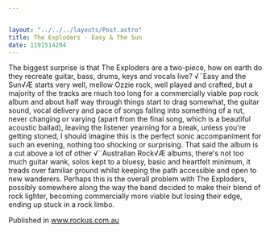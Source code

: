```yaml
---


layout: "../../../layouts/Post.astro"
title: The Exploders - Easy & The Sun
date: 1191514204
---
```

The biggest surprise is that The Exploders are a two-piece, how on earth do they recreate guitar, bass, drums, keys and vocals live? √¨Easy and the Sun√Æ starts very well, mellow Ozzie rock, well played and crafted, but a majority of the tracks are much too long for a commercially viable pop rock album and about half way through things start to drag somewhat, the guitar sound, vocal delivery and pace of songs falling into something of a rut, never changing or varying (apart from the final song, which is a beautiful acoustic ballad), leaving the listener yearning for a break, unless you're getting stoned, I should imagine this is the perfect sonic accompaniment for such an evening, nothing too shocking or surprising. That said the album is a cut above a lot of other √¨Australian Rock√Æ albums, there's not too much guitar wank, solos kept to a bluesy, basic and heartfelt minimum, it treads over familiar ground whilst keeping the path accessible and open to new wanderers. Perhaps this is the overall problem with The Exploders, possibly somewhere along the way the band decided to make their blend of rock lighter, becoming commercially more viable but losing their edge, ending up stuck in a rock limbo.


Published in www.rockus.com.au
